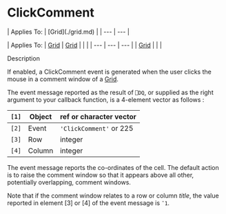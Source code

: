 




<h1 class="heading"><span class="name">ClickComment</span></h1>
| Applies To: | [Grid](./grid.md) |
| --- | ---  |

| Applies To: | [Grid](./grid.md) | [Grid](./grid.md) |  |  |
| --- | --- | ---  |
| [Grid](./grid.md) |  |  |


Description


If enabled, a ClickComment event is generated when the user clicks the mouse in a comment window of a [Grid](./grid.md).


The event message reported as the result of `⎕DQ`, or supplied as the right argument to your callback function, is a 4-element vector as follows :

| `[1]` | Object | ref or character vector |
| --- | --- | ---  |
| `[2]` | Event | `'ClickComment'` or 225 |
| `[3]` | Row | integer |
| `[4]` | Column | integer |


The event message reports the co-ordinates of the cell. The default action is to raise the comment window so that it appears above all other, potentially overlapping, comment windows.


Note that if the comment window relates to a row or column *title*, the value reported in element [3] or [4] of the event message is `¯1`.



